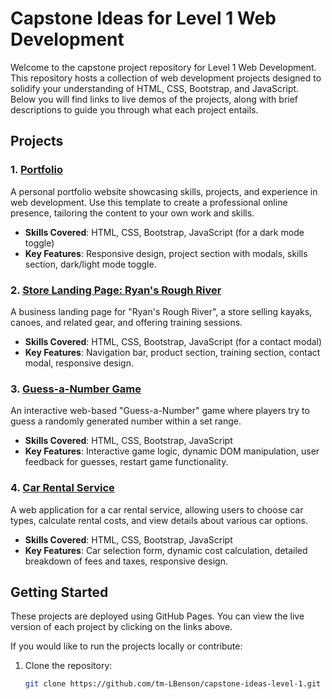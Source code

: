 # Capstone Ideas for Level 1 Web Development

Welcome to the capstone project repository for Level 1 Web Development. This repository hosts a collection of web development projects designed to solidify your understanding of HTML, CSS, Bootstrap, and JavaScript. Below you will find links to live demos of the projects, along with brief descriptions to guide you through what each project entails.

## Projects

### 1. [Portfolio](portfolio/)

A personal portfolio website showcasing skills, projects, and experience in web development. Use this template to create a professional online presence, tailoring the content to your own work and skills.

- **Skills Covered**: HTML, CSS, Bootstrap, JavaScript (for a dark mode toggle)
- **Key Features**: Responsive design, project section with modals, skills section, dark/light mode toggle.

### 2. [Store Landing Page: Ryan's Rough River](store-landing/)

A business landing page for "Ryan's Rough River", a store selling kayaks, canoes, and related gear, and offering training sessions.

- **Skills Covered**: HTML, CSS, Bootstrap, JavaScript (for a contact modal)
- **Key Features**: Navigation bar, product section, training section, contact modal, responsive design.

### 3. [Guess-a-Number Game](guess-a-number/)

An interactive web-based "Guess-a-Number" game where players try to guess a randomly generated number within a set range.

- **Skills Covered**: HTML, CSS, Bootstrap, JavaScript
- **Key Features**: Interactive game logic, dynamic DOM manipulation, user feedback for guesses, restart game functionality.

### 4. [Car Rental Service](car-rental/)

A web application for a car rental service, allowing users to choose car types, calculate rental costs, and view details about various car options.

- **Skills Covered**: HTML, CSS, Bootstrap, JavaScript
- **Key Features**: Car selection form, dynamic cost calculation, detailed breakdown of fees and taxes, responsive design.

## Getting Started

These projects are deployed using GitHub Pages. You can view the live version of each project by clicking on the links above.

If you would like to run the projects locally or contribute:

1. Clone the repository:
   ```bash
   git clone https://github.com/tm-LBenson/capstone-ideas-level-1.git
   ```

